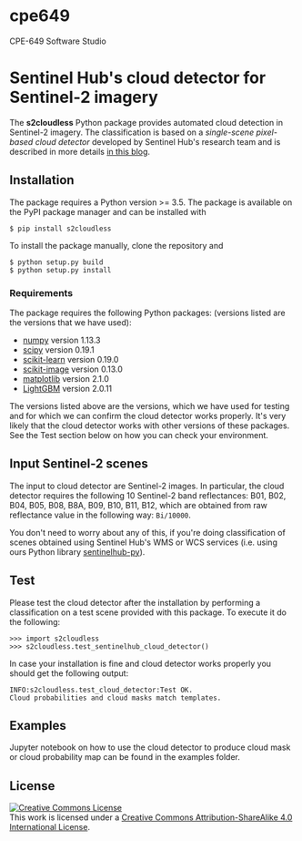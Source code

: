 # cpe649
CPE-649 Software Studio

# Sentinel Hub's cloud detector for Sentinel-2 imagery

The **s2cloudless** Python package provides automated cloud detection in
Sentinel-2 imagery. The classification is based on a *single-scene pixel-based cloud detector*
developed by Sentinel Hub's research team and is described in more details
[in this blog](https://medium.com/sentinel-hub/improving-cloud-detection-with-machine-learning-c09dc5d7cf13).

## Installation

The package requires a Python version >= 3.5. The package is available on
the PyPI package manager and can be installed with

```
$ pip install s2cloudless
```

To install the package manually, clone the repository and
```
$ python setup.py build
$ python setup.py install
```

### Requirements

The package requires the following Python packages: (versions listed are the versions that we have used):

 * [numpy](https://pypi.python.org/pypi/numpy/) version 1.13.3
 * [scipy](https://pypi.python.org/pypi/scipy) version 0.19.1
 * [scikit-learn](http://scikit-learn.org/stable/) version 0.19.0
 * [scikit-image](http://scikit-image.org) version 0.13.0
 * [matplotlib](https://matplotlib.org) version 2.1.0
 * [LightGBM](https://pypi.python.org/pypi/lightgbm) version 2.0.11 

The versions listed above are the versions, which we have used for testing and for which we can confirm the cloud
detector works properly. It's very likely that the cloud detector works with other versions of these packages. See
the Test section below on how you can check your environment.

## Input Sentinel-2 scenes

The input to cloud detector are Sentinel-2 images. In particular, the cloud detector requires the following 10
Sentinel-2 band reflectances: B01, B02, B04, B05, B08, B8A, B09, B10, B11, B12, which are obtained from raw
reflectance value in the following way: `Bi/10000`.

You don't need to worry about any of this, if you're doing classification of scenes obtained using Sentinel Hub's
WMS or WCS services (i.e. using ours Python library [sentinelhub-py](https://github.com/sentinel-hub/sentinelhub-py)).

## Test

Please test the cloud detector after the installation by performing a classification on a test scene provided with
this package. To execute it do the following:

```
>>> import s2cloudless
>>> s2cloudless.test_sentinelhub_cloud_detector()
```

In case your installation is fine and cloud detector works properly you should get the following output:

```
INFO:s2cloudless.test_cloud_detector:Test OK.
Cloud probabilities and cloud masks match templates.
```

## Examples

Jupyter notebook on how to use the cloud detector to produce cloud mask or cloud probability map
can be found in the examples folder.

## License

<a rel="license" href="http://creativecommons.org/licenses/by-sa/4.0/">
<img alt="Creative Commons License" style="border-width:0" src="https://i.creativecommons.org/l/by-sa/4.0/88x31.png" /></a>
<br />
This work is licensed under a <a rel="license" href="http://creativecommons.org/licenses/by-sa/4.0/">Creative Commons Attribution-ShareAlike 4.0 International License</a>.
